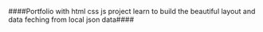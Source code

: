 ####Portfolio with html css js project learn to build the beautiful layout and data feching from local json data####

